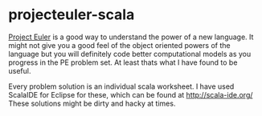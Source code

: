 # projecteuler-scala

[Project Euler](https://projecteuler.net) is a good way to understand the power of a new language. 
It might not give you a good feel of the object oriented powers of the language but you will definitely code better computational models as you progress in the PE problem set. At least thats what I have found to be useful.

Every problem solution is an individual scala worksheet.
I have used ScalaIDE for Eclipse for these, which can be found at http://scala-ide.org/
These solutions might be dirty and hacky at times. 

